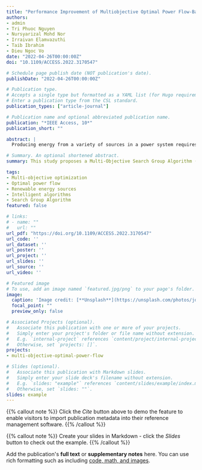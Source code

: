 ```yaml
---
title: "Performance Improvement of Multiobjective Optimal Power Flow-Based Renewable Energy Sources Using Intelligent Algorithm"
authors:
- admin
- Tri Phuoc Nguyen
- Nursyarizal Mohd Nor
- Irraivan Elamvazuthi
- Taib Ibrahim
- Dieu Ngoc Vo
date: "2022-04-26T00:00:00Z"
doi: "10.1109/ACCESS.2022.3170547"

# Schedule page publish date (NOT publication's date).
publishDate: "2022-04-26T00:00:00Z"

# Publication type.
# Accepts a single type but formatted as a YAML list (for Hugo requirements).
# Enter a publication type from the CSL standard.
publication_types: ["article-journal"]

# Publication name and optional abbreviated publication name.
publication: "*IEEE Access, 10*"
publication_short: ""

abstract: |
  Producing energy from a variety of sources in a power system requires an optimal schedule to operate the power grids economically and efficiently. Nowadays, power grids might include thermal generators and renewable energy sources (RES). The integration of RES adds complexity to the optimal power flow problem due to intermittence and uncertainty. This study suggests a Multi-Objective Search Group Algorithm (MOSGA) to deal with multi-objective optimal power flow integrated with stochastic wind and solar power (MOOPF-WS) problem. The effectiveness of MOSGA was validated on the IEEE 30-bus and 57-bus systems considering various combinations of objective functions as well as different loading scenarios. Its performance was comprehensively compared with other multi-objective optimization algorithms, demonstrating the superiority of MOSGA in obtaining well-distributed Pareto fronts and producing better quality solutions.

# Summary. An optional shortened abstract.
summary: This study proposes a Multi-Objective Search Group Algorithm (MOSGA) for solving the multi-objective optimal power flow problem with renewable energy sources, validating its effectiveness on IEEE 30-bus and 57-bus systems.

tags:
- Multi-objective optimization
- Optimal power flow
- Renewable energy sources
- Intelligent algorithms
- Search Group Algorithm
featured: false

# links:
# - name: ""
#   url: ""
url_pdf: "https://doi.org/10.1109/ACCESS.2022.3170547"
url_code: ''
url_dataset: ''
url_poster: ''
url_project: ''
url_slides: ''
url_source: ''
url_video: ''

# Featured image
# To use, add an image named `featured.jpg/png` to your page's folder. 
image:
  caption: 'Image credit: [**Unsplash**](https://unsplash.com/photos/jdD8gXaTZsc)'
  focal_point: ""
  preview_only: false

# Associated Projects (optional).
#   Associate this publication with one or more of your projects.
#   Simply enter your project's folder or file name without extension.
#   E.g. `internal-project` references `content/project/internal-project/index.md`.
#   Otherwise, set `projects: []`.
projects:
- multi-objective-optimal-power-flow

# Slides (optional).
#   Associate this publication with Markdown slides.
#   Simply enter your slide deck's filename without extension.
#   E.g. `slides: "example"` references `content/slides/example/index.md`.
#   Otherwise, set `slides: ""`.
slides: example
---
```


{{% callout note %}}
Click the *Cite* button above to demo the feature to enable visitors to import publication metadata into their reference management software.
{{% /callout %}}

{{% callout note %}}
Create your slides in Markdown - click the *Slides* button to check out the example.
{{% /callout %}}

Add the publication's **full text** or **supplementary notes** here. You can use rich formatting such as including [code, math, and images](https://docs.hugoblox.com/content/writing-markdown-latex/).